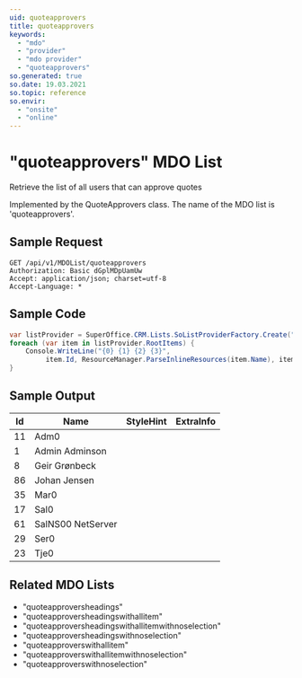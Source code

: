 ```yaml
---
uid: quoteapprovers
title: quoteapprovers
keywords:
  - "mdo"
  - "provider"
  - "mdo provider"
  - "quoteapprovers"
so.generated: true
so.date: 19.03.2021
so.topic: reference
so.envir:
  - "onsite"
  - "online"
---
```


# "quoteapprovers" MDO List
Retrieve the list of all users that can approve quotes



Implemented by the <see cref="T:SuperOffice.CRM.Lists.QuoteApprovers">QuoteApprovers</see> class.
The name of the MDO list is 'quoteapprovers'.




## Sample Request

```http!
GET /api/v1/MDOList/quoteapprovers
Authorization: Basic dGplMDpUamUw
Accept: application/json; charset=utf-8
Accept-Language: *

```

## Sample Code
```cs
var listProvider = SuperOffice.CRM.Lists.SoListProviderFactory.Create("quoteapprovers", forceFlatList: true);
foreach (var item in listProvider.RootItems) {
    Console.WriteLine("{0} {1} {2} {3}", 
         item.Id, ResourceManager.ParseInlineResources(item.Name), item.StyleHint, item.ExtraInfo);
}
```

## Sample Output

|Id   | Name  |StyleHint|ExtraInfo |
| --- | ----- | ------- | -------- |
|11|Adm0|||
|1|Admin Adminson|||
|8|Geir Grønbeck|||
|86|Johan Jensen|||
|35|Mar0|||
|17|Sal0|||
|61|SalNS00 NetServer|||
|29|Ser0|||
|23|Tje0|||


## Related MDO Lists

* "quoteapproversheadings"
* "quoteapproversheadingswithallitem"
* "quoteapproversheadingswithallitemwithnoselection"
* "quoteapproversheadingswithnoselection"
* "quoteapproverswithallitem"
* "quoteapproverswithallitemwithnoselection"
* "quoteapproverswithnoselection"
